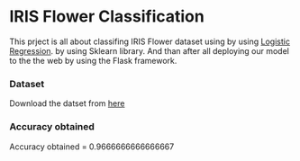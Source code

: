 # IRIS Flower Classification 

This prject is all about classifing IRIS Flower dataset using  by using [Logistic Regression](https://machinelearningmastery.com/logistic-regression-for-machine-learning).
by using Sklearn library. And than after all deploying our model to the the web by using the Flask framework. 

### Dataset

 Download the datset from [here](https://www.kaggle.com/arshid/iris-flower-dataset?select=IRIS.csv)

### Accuracy obtained
 Accuracy obtained = 0.9666666666666667

